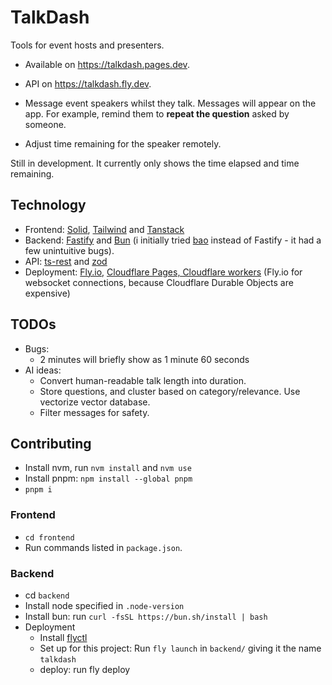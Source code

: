 # TalkDash

Tools for event hosts and presenters. 
- Available on https://talkdash.pages.dev. 
- API on https://talkdash.fly.dev.

- Message event speakers whilst they talk. Messages will appear on the app. For example, remind them to **repeat the question** asked by someone. 
- Adjust time remaining for the speaker remotely.

Still in development. It currently only shows the time elapsed and time remaining.

## Technology
- Frontend: [Solid](https://tailwindcss.com/), [Tailwind](https://tailwindcss.com/) and [Tanstack](https://tanstack.com/)
- Backend: [Fastify](https://fastify.dev/) and [Bun](https://bun.sh/) (i initially tried [bao](https://github.com/mattreid1/baojs) instead of Fastify - it had a few unintuitive bugs).
- API: [ts-rest](https://ts-rest.com/) and [zod](https://zod.dev/)
- Deployment: [Fly.io](https://fly.io), [Cloudflare Pages, Cloudflare workers](https://www.cloudflare.com/en-gb/) (Fly.io for websocket connections, because Cloudflare Durable Objects are expensive)

## TODOs

- Bugs:
  - 2 minutes will briefly show as 1 minute 60 seconds
- AI ideas:
  - Convert human-readable talk length into duration.
  - Store questions, and cluster based on category/relevance. Use vectorize vector database.
  - Filter messages for safety.

## Contributing
- Install nvm, run `nvm install` and `nvm use`
- Install pnpm: `npm install --global pnpm`
- `pnpm i`

### Frontend
- `cd frontend`
- Run commands listed in `package.json`.

### Backend
- cd `backend`
- Install node specified in `.node-version`
- Install bun: run `curl -fsSL https://bun.sh/install | bash`
- Deployment
  - Install [flyctl](https://fly.io/docs/hands-on/install-flyctl/)
  - Set up for this project: Run `fly launch` in `backend/` giving it the name `talkdash`
  - deploy: run fly deploy